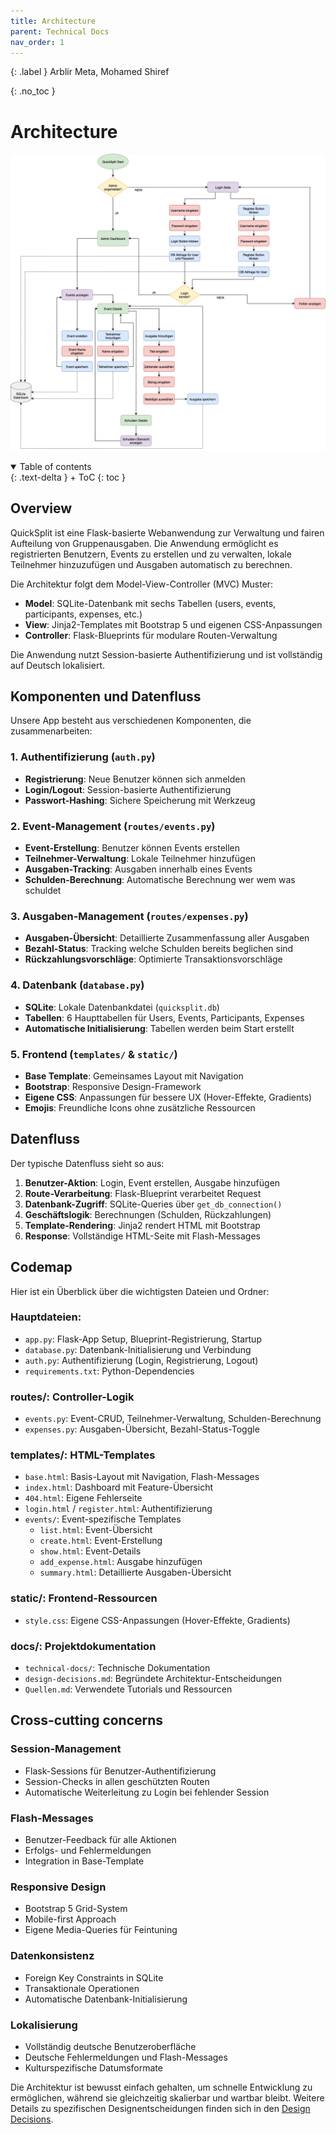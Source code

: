 ```yaml
---
title: Architecture
parent: Technical Docs
nav_order: 1
---
```


{: .label }
Arblir Meta, Mohamed Shiref

{: .no_toc }
# Architecture

![Ablaufdiagramm](../assets/images/flowchart.png)

<details open markdown="block">
{: .text-delta }
<summary>Table of contents</summary>
+ ToC
{: toc }
</details>

## Overview

QuickSplit ist eine Flask-basierte Webanwendung zur Verwaltung und fairen Aufteilung von Gruppenausgaben. Die Anwendung ermöglicht es registrierten Benutzern, Events zu erstellen und zu verwalten, lokale Teilnehmer hinzuzufügen und Ausgaben automatisch zu berechnen.

Die Architektur folgt dem Model-View-Controller (MVC) Muster:

- **Model**: SQLite-Datenbank mit sechs Tabellen (users, events, participants, expenses, etc.)
- **View**: Jinja2-Templates mit Bootstrap 5 und eigenen CSS-Anpassungen
- **Controller**: Flask-Blueprints für modulare Routen-Verwaltung

Die Anwendung nutzt Session-basierte Authentifizierung und ist vollständig auf Deutsch lokalisiert.

## Komponenten und Datenfluss

Unsere App besteht aus verschiedenen Komponenten, die zusammenarbeiten:

### 1. Authentifizierung (`auth.py`)
- **Registrierung**: Neue Benutzer können sich anmelden
- **Login/Logout**: Session-basierte Authentifizierung
- **Passwort-Hashing**: Sichere Speicherung mit Werkzeug

### 2. Event-Management (`routes/events.py`)
- **Event-Erstellung**: Benutzer können Events erstellen
- **Teilnehmer-Verwaltung**: Lokale Teilnehmer hinzufügen
- **Ausgaben-Tracking**: Ausgaben innerhalb eines Events
- **Schulden-Berechnung**: Automatische Berechnung wer wem was schuldet

### 3. Ausgaben-Management (`routes/expenses.py`)
- **Ausgaben-Übersicht**: Detaillierte Zusammenfassung aller Ausgaben
- **Bezahl-Status**: Tracking welche Schulden bereits beglichen sind
- **Rückzahlungsvorschläge**: Optimierte Transaktionsvorschläge

### 4. Datenbank (`database.py`)
- **SQLite**: Lokale Datenbankdatei (`quicksplit.db`)
- **Tabellen**: 6 Haupttabellen für Users, Events, Participants, Expenses
- **Automatische Initialisierung**: Tabellen werden beim Start erstellt

### 5. Frontend (`templates/` & `static/`)
- **Base Template**: Gemeinsames Layout mit Navigation
- **Bootstrap**: Responsive Design-Framework
- **Eigene CSS**: Anpassungen für bessere UX (Hover-Effekte, Gradients)
- **Emojis**: Freundliche Icons ohne zusätzliche Ressourcen

## Datenfluss

Der typische Datenfluss sieht so aus:

1. **Benutzer-Aktion**: Login, Event erstellen, Ausgabe hinzufügen
2. **Route-Verarbeitung**: Flask-Blueprint verarbeitet Request
3. **Datenbank-Zugriff**: SQLite-Queries über `get_db_connection()`
4. **Geschäftslogik**: Berechnungen (Schulden, Rückzahlungen)
5. **Template-Rendering**: Jinja2 rendert HTML mit Bootstrap
6. **Response**: Vollständige HTML-Seite mit Flash-Messages

## Codemap

Hier ist ein Überblick über die wichtigsten Dateien und Ordner:

### **Hauptdateien:**
- `app.py`: Flask-App Setup, Blueprint-Registrierung, Startup
- `database.py`: Datenbank-Initialisierung und Verbindung
- `auth.py`: Authentifizierung (Login, Registrierung, Logout)
- `requirements.txt`: Python-Dependencies

### **routes/:** Controller-Logik
- `events.py`: Event-CRUD, Teilnehmer-Verwaltung, Schulden-Berechnung
- `expenses.py`: Ausgaben-Übersicht, Bezahl-Status-Toggle

### **templates/:** HTML-Templates
- `base.html`: Basis-Layout mit Navigation, Flash-Messages
- `index.html`: Dashboard mit Feature-Übersicht
- `404.html`: Eigene Fehlerseite
- `login.html` / `register.html`: Authentifizierung
- `events/`: Event-spezifische Templates
  - `list.html`: Event-Übersicht
  - `create.html`: Event-Erstellung
  - `show.html`: Event-Details
  - `add_expense.html`: Ausgabe hinzufügen
  - `summary.html`: Detaillierte Ausgaben-Übersicht

### **static/:** Frontend-Ressourcen
- `style.css`: Eigene CSS-Anpassungen (Hover-Effekte, Gradients)

### **docs/:** Projektdokumentation
- `technical-docs/`: Technische Dokumentation
- `design-decisions.md`: Begründete Architektur-Entscheidungen
- `Quellen.md`: Verwendete Tutorials und Ressourcen

## Cross-cutting concerns

### **Session-Management**
- Flask-Sessions für Benutzer-Authentifizierung
- Session-Checks in allen geschützten Routen
- Automatische Weiterleitung zu Login bei fehlender Session

### **Flash-Messages**
- Benutzer-Feedback für alle Aktionen
- Erfolgs- und Fehlermeldungen
- Integration in Base-Template

### **Responsive Design**
- Bootstrap 5 Grid-System
- Mobile-first Approach
- Eigene Media-Queries für Feintuning

### **Datenkonsistenz**
- Foreign Key Constraints in SQLite
- Transaktionale Operationen
- Automatische Datenbank-Initialisierung

### **Lokalisierung**
- Vollständig deutsche Benutzeroberfläche
- Deutsche Fehlermeldungen und Flash-Messages
- Kulturspezifische Datumsformate

Die Architektur ist bewusst einfach gehalten, um schnelle Entwicklung zu ermöglichen, während sie gleichzeitig skalierbar und wartbar bleibt. Weitere Details zu spezifischen Designentscheidungen finden sich in den [Design Decisions](../design-decisions.md).
